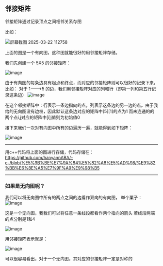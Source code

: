 ## 邻接矩阵
邻接矩阵通过记录顶点之间相邻关系存图

比如：


![屏幕截图 2025-03-22 112758](https://github.com/user-attachments/assets/4d48dfc3-dc46-4067-8d78-c956011c8eb8)


上面的图是一个有向图，这种图就能很好的用邻接矩阵存储。


我们先创建一个 5X5 的邻接矩阵：

![image](https://github.com/user-attachments/assets/64796145-bec5-4d8d-b25d-4f9744bfa779)


由于有向图的每条边具有起点和终点，而对应的邻接矩阵则可以很好的记录下来，比如：
    对于 1--->5 的边，我们用邻接矩阵对应的列和行（即第一列和第五行记录这条边）
![image](https://github.com/user-attachments/assets/af8649a2-89af-4f88-9db3-7cd436463006)


在这个邻接矩阵中：行表示一条边指向的点，列表示这条边的另一边的点。由于我给的无向图没有边权，因此默认这条边对应的矩阵中[5][1]的点为1
而未连通的的两个点i,j对应的矩阵中[i][j](或者[j][i])值则为初始值0

接下来我们一次对有向图中所有的边遍历一遍，就能得到如下矩阵：

![image](https://github.com/user-attachments/assets/f9443d5b-5d1a-48f3-a10f-621c809416a2)
_________________________________________________________________________________

用c++代码将上面的图进行存储，代码存储在：
https://github.com/hanyannABA/-c-/blob/%E5%9B%BE%E7%9A%84%E5%82%A8%E5%AD%98/%E9%82%BB%E6%8E%A5%E7%9F%A9%E9%98%B5
_________________________________________________________________________________


### 如果是无向图呢？
我们可以将无向图中所有的两点之间的边看作双向的有向图，
举个栗子：
![image](https://github.com/user-attachments/assets/5e075be5-1264-4923-bb67-4e4ca71f0f37)

这是一个无向图，我我们可以将任意一条线段都看作两个指向的箭头
若线段两端的点分别是1和4

![image](https://github.com/user-attachments/assets/428008e2-48b3-4647-b554-5906d5cbb7ca)

用邻接矩阵表示就是：

![image](https://github.com/user-attachments/assets/4b66c088-a781-4dea-9b1f-634669dd347b)

可以很容易看出，对于一个无向图，其对应的邻接矩阵一定是对称的

   
